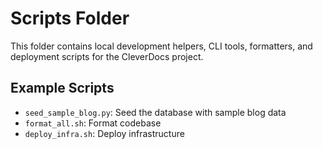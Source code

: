 # Scripts Folder

This folder contains local development helpers, CLI tools, formatters, and deployment scripts for the CleverDocs project.

## Example Scripts
- `seed_sample_blog.py`: Seed the database with sample blog data
- `format_all.sh`: Format codebase
- `deploy_infra.sh`: Deploy infrastructure 